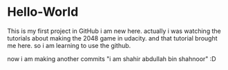 # Hello-World
This is my first project in GitHub
i am new here.
actually  i was watching the tutorials about making the 2048 game in udacity.
and that tutorial brought me here.
so i am learning to use the github.


now i am making another commits
"i am shahir abdullah bin shahnoor"
:D
